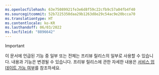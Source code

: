 ```yaml
---
ms.openlocfilehash: 63e75089921fe3e6d8f59c22cfb9c57a04fb4f40
ms.sourcegitcommit: 52b7225350daa29b1263d8e29c54ac9e20bcca70
ms.translationtype: HT
ms.contentlocale: ko-KR
ms.lasthandoff: 06/03/2022
ms.locfileid: "8896642"
---
```

> [!IMPORTANT]
> 이 문서에 언급된 기능 중 일부 또는 전체는 프리뷰 릴리스의 일부로 사용할 수 있습니다. 내용과 기능은 변경될 수 있습니다. 프리뷰 릴리스에 관한 자세한 내용은 [서비스 업데이트 가능 여부](../get-started/public-preview-releases.md)를 참조하세요.
